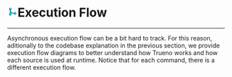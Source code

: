 # ![](../../assets/icons/source-merge.png)Execution Flow

---

Asynchronous execution flow can be a bit hard to track. For this reason, aditionally to the codebase explanation in the previous section, we provide execution flow diagrams to better understand how Trueno works and how each source is used at runtime. Notice that for each command, there is a different execution flow.



